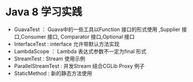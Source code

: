 # Java 8 学习实践

* GuavaTest ： Guava中的一些工具以Function 接口的形式使用 ,Supplier 接口,Consumer 接口, Comparator 接口,Optional 接口
* InterfaceTest : interface 允许带默认方法实现
* LambdaScope ： Lambda 表达式参数不一定为final 形式
* StreamTest : Stream 使用示例
* ParallelStreamTest : 并发Stream 结合CGLib Proxy 例子
* StaticMethod : 新的静态方法使用
